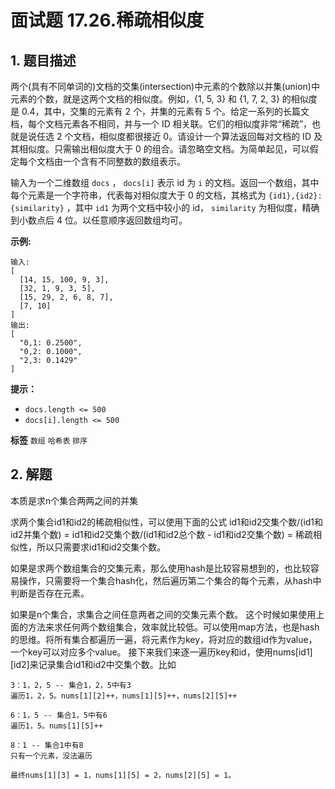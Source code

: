 # 面试题 17.26.稀疏相似度

## 1. 题目描述

两个(具有不同单词的)文档的交集(intersection)中元素的个数除以并集(union)中元素的个数，就是这两个文档的相似度。例如，{1, 5, 3} 和 {1, 7, 2, 3} 的相似度是 0.4，其中，交集的元素有 2 个，并集的元素有 5 个。给定一系列的长篇文档，每个文档元素各不相同，并与一个 ID 相关联。它们的相似度非常“稀疏”，也就是说任选 2 个文档，相似度都很接近 0。请设计一个算法返回每对文档的 ID 及其相似度。只需输出相似度大于 0 的组合。请忽略空文档。为简单起见，可以假定每个文档由一个含有不同整数的数组表示。

输入为一个二维数组 `docs` ， `docs[i]` 表示 id 为 `i` 的文档。返回一个数组，其中每个元素是一个字符串，代表每对相似度大于 0 的文档，其格式为 `{id1},{id2}: {similarity}` ，其中 `id1` 为两个文档中较小的 id， `similarity` 为相似度，精确到小数点后 4 位。以任意顺序返回数组均可。

 **示例:**

```
输入:
[
  [14, 15, 100, 9, 3],
  [32, 1, 9, 3, 5],
  [15, 29, 2, 6, 8, 7],
  [7, 10]
]
输出:
[
  "0,1: 0.2500",
  "0,2: 0.1000",
  "2,3: 0.1429"
]
```
 **提示：**
-  `docs.length <= 500`
-  `docs[i].length <= 500`

**标签**
`数组` `哈希表` `排序`

## 2. 解题

本质是求n个集合两两之间的并集

求两个集合id1和id2的稀疏相似性，可以使用下面的公式
id1和id2交集个数/(id1和id2并集个数) = id1和id2交集个数/(id1和id2总个数 - id1和id2交集个数) = 稀疏相似性，所以只需要求id1和id2交集个数。

如果是求两个数组集合的交集元素，那么使用hash是比较容易想到的，也比较容易操作，只需要将一个集合hash化，然后遍历第二个集合的每个元素，从hash中判断是否存在元素。

如果是n个集合，求集合之间任意两者之间的交集元素个数。
这个时候如果使用上面的方法来求任何两个数组集合，效率就比较低。可以使用map方法，也是hash的思维。将所有集合都遍历一遍，将元素作为key，将对应的数组id作为value，一个key可以对应多个value。
接下来我们来逐一遍历key和id，使用nums[id1][id2]来记录集合id1和id2中交集个数。比如

```
3：1，2，5 -- 集合1，2，5中有3
遍历1，2，5。nums[1][2]++，nums[1][5]++，nums[2][5]++

6：1，5 -- 集合1，5中有6
遍历1，5。nums[1][5]++

8：1 -- 集合1中有8
只有一个元素，没法遍历

最终nums[1][3] = 1，nums[1][5] = 2，nums[2][5] = 1。
```
